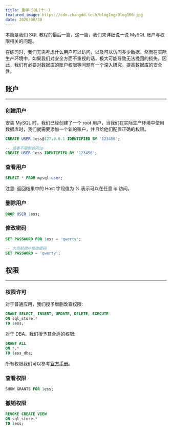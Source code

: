 ```yaml
---
title: 重学 SQL(十一)
featured_image: https://cdn.zhangdd.tech/blogImg/Blog166.jpg
date: 2020/08/30
---
```


本篇是我们 SQL 教程的最后一篇，这一篇，我们来详细说一说 MySQL 账户与权限相关的问题。

在练习时，我们无需考虑什么用户可以访问，以及可以访问多少数据。然而在实际生产环境中，如果我们对安全方面不重视的话，极大可能导致无法挽回的损失。因此，我们有必要对数据库的账户权限等问题有一个深入研究，提高数据库的安全性。

## 账户
***  
### 创建用户
安装 MySQL 时，我们已经创建了一个 root 用户，当我们在实际生产环境中使用数据库时，我们就需要添加一个新的账户，并且给他们配置正确的权限。
``` sql
CREATE USER 1ess@127.0.0.1 IDENTIFIED BY '123456';

-- 或者不限制访问ip
CREATE USER 1ess IDENTIFIED BY '123456';
```

### 查看用户
``` sql
SELECT * FROM mysql.user;
```

注意: 返回结果中的 Host 字段值为 % 表示可以在任意 ip 访问。

### 删除用户
``` sql
DROP USER 1ess;
```

### 修改密码
``` sql
SET PASSWORD FOR 1ess = 'qwerty';

-- 为当前用户修改密码
SET PASSWORD = 'qwerty';
```

## 权限
***  
### 权限许可
对于普通应用，我们授予增删改查权限: 
``` sql
GRANT SELECT, INSERT, UPDATE, DELETE, EXECUTE
ON sql_store.*
TO 1ess;
```

对于 DBA，我们授予其合适的权限: 
``` sql
GRANT ALL
ON *.*
TO 1ess_dba;
```

所有权限我们可以参考[官方手册](https://dev.mysql.com/doc/refman/8.0/en/privileges-provided.html)。

### 查看权限
``` sql
SHOW GRANTS FOR 1ess;
```

### 撤销权限
``` sql
REVOKE CREATE VIEW
ON sql_store.*
TO 1ess;
```